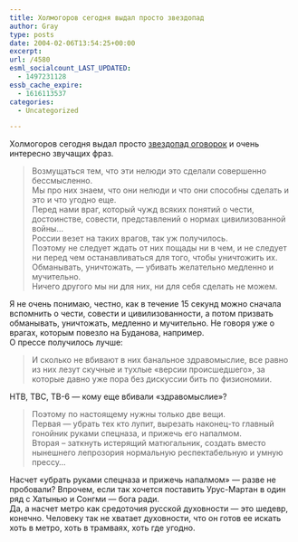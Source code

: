 ```yaml
---
title: Холмогоров сегодня выдал просто звездопад
author: Gray
type: posts
date: 2004-02-06T13:54:25+00:00
excerpt:
url: /4580
esml_socialcount_LAST_UPDATED:
  - 1497231128
essb_cache_expire:
  - 1616113537
categories:
  - Uncategorized

---
```








Холмогоров сегодня выдал просто <a href="http://www.livejournal.com/users/holmogor/669880.html" target="_blank">звездопад оговорок</a> и очень интересно звучащих фраз.

> Возмущаться тем, что эти нелюди это сделали совершенно бессмысленно.  
> Мы про них знаем, что они нелюди и что они способны сделать и это и что угодно еще.  
> Перед нами враг, который чужд всяких понятий о чести, достоинстве, совести, представлений о нормах цивилизованной войны…  
> России везет на таких врагов, так уж получилось.  
> Поэтому не следует ждать от них пощады ни в чем, и не следует ни перед чем останавливаться для того, чтобы уничтожить их.  
> Обманывать, уничтожать, &#8212; убивать желательно медленно и мучительно.  
> Ничего другого мы ни для них, ни для себя сделать не можем. 

Я не очень понимаю, честно, как в течение 15 секунд можно сначала вспомнить о чести, совести и цивилизованности, а потом призвать обманывать, уничтожать, медленно и мучительно. Не говоря уже о врагах, которым повезло на Буданова, например.  
О прессе получилось лучше:

> И сколько не вбивают в них банальное здравомыслие, все равно из них лезут скучные и тухлые «версии происшедшего», за которые давно уже пора без дискуссии бить по физиономии.

НТВ, ТВС, ТВ-6 &#8212; кому еще вбивали &#171;здравомыслие&#187;?

> Поэтому по настоящему нужны только две вещи.  
> Первая &#8212; убрать тех кто лупит, вырезать наконец-то главный гонойник руками спецназа, и прижечь его напалмом.  
> Вторая – заткнуть истерящий матюгальник, создать вместо нынешнего лепрозория нормальную респектабельную и умную прессу…

Насчет &#171;убрать руками спецназа и прижечь напалмом&#187; &#8212; разве не пробовали? Впрочем, если так хочется поставить Урус-Мартан в один ряд с Хатынью и Сонгми &#8212; бога ради.  
Да, а насчет метро как средоточия русской духовности &#8212; это шедевр, конечно. Человеку так не хватает духовности, что он готов ее искать хоть в метро, хоть в трамваях, хоть где угодно.